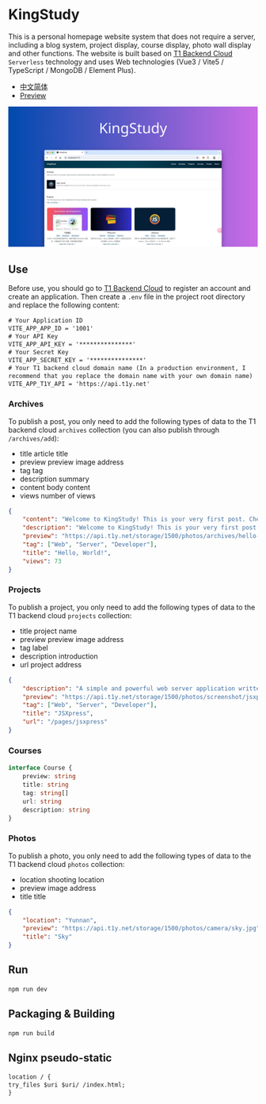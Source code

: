 # KingStudy

This is a personal homepage website system that does not require a server, including a blog system, project display, course display, photo wall display and other functions. The website is built based on <a href="https://www.t1y.net/" target="_blank">T1 Backend Cloud</a> `Serverless` technology and uses Web technologies (Vue3 / Vite5 / TypeScript / MongoDB / Element Plus).

-   <a href="./README-zh-CN.md">中文简体</a>
-   <a href="https://kingstudy.vip/">Preview</a>

![alt Preview](./public/preview.png)

## Use

Before use, you should go to <a href="https://www.t1y.net/" target="_blank">T1 Backend Cloud</a> to register an account and create an application. Then create a `.env` file in the project root directory and replace the following content:

```env
# Your Application ID
VITE_APP_APP_ID = '1001'
# Your API Key
VITE_APP_API_KEY = '***************'
# Your Secret Key
VITE_APP_SECRET_KEY = '***************'
# Your T1 backend cloud domain name (In a production environment, I recommend that you replace the domain name with your own domain name)
VITE_APP_T1Y_API = 'https://api.t1y.net'
```

### Archives

To publish a post, you only need to add the following types of data to the T1 backend cloud `archives` collection (you can also publish through `/archives/add`):

-   title article title
-   preview preview image address
-   tag tag
-   description summary
-   content body content
-   views number of views

```json
{
    "content": "Welcome to KingStudy! This is your very first post. Check documentation to learn how to use.",
    "description": "Welcome to KingStudy! This is your very first post. Check documentation to learn how to use.",
    "preview": "https://api.t1y.net/storage/1500/photos/archives/hello-world.png",
    "tag": ["Web", "Server", "Developer"],
    "title": "Hello, World!",
    "views": 73
}
```

### Projects

To publish a project, you only need to add the following types of data to the T1 backend cloud `projects` collection:

-   title project name
-   preview preview image address
-   tag label
-   description introduction
-   url project address

```json
{
    "description": "A simple and powerful web server application written in Go language! This is another JS Runtime project besides Node.js and Deno. ",
    "preview": "https://api.t1y.net/storage/1500/photos/screenshot/jsxpress.png",
    "tag": ["Web", "Server", "Developer"],
    "title": "JSXpress",
    "url": "/pages/jsxpress"
}
```

### Courses

```typescript
interface Course {
    preview: string
    title: string
    tag: string[]
    url: string
    description: string
}
```

### Photos

To publish a photo, you only need to add the following types of data to the T1 backend cloud `photos` collection:

-   location shooting location
-   preview image address
-   title title

```json
{
    "location": "Yunnan",
    "preview": "https://api.t1y.net/storage/1500/photos/camera/sky.jpg",
    "title": "Sky"
}
```

## Run

```bash
npm run dev
```

## Packaging & Building

```bash
npm run build
```

## Nginx pseudo-static

```nginx
location / {
try_files $uri $uri/ /index.html;
}
```

